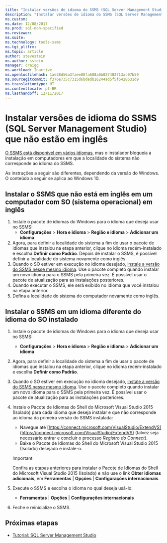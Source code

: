 ```yaml
---
title: "Instalar versões de idioma do SSMS (SQL Server Management Studio) que não estão em inglês | Microsoft Docs"
description: "Instalar versões de idioma do SSMS (SQL Server Management Studio) que não estão em inglês"
ms.custom: 
ms.date: 12/08/2017
ms.prod: sql-non-specified
ms.reviewer: 
ms.suite: 
ms.technology: tools-ssms
ms.tgt_pltfrm: 
ms.topic: article
author: stevestein
ms.author: sstein
manager: craigg
ms.workload: Inactive
ms.openlocfilehash: 1ae38d56a3faee88fa688a0b027482713ac07b59
ms.sourcegitcommit: f376e735c7315d6bdedb16244ad5f5f6428631d9
ms.translationtype: HT
ms.contentlocale: pt-BR
ms.lasthandoff: 12/11/2017
---
```

# <a name="install-non-english-language-versions-of-sql-server-management-studio-ssms"></a>Instalar versões de idioma do SSMS (SQL Server Management Studio) que não estão em inglês 

[O SSMS está disponível em vários idiomas](download-sql-server-management-studio-ssms.md#available-languages), mas o instalador bloqueia a instalação em computadores em que a localidade do sistema não corresponde ao idioma do SSMS. 

As instruções a seguir são diferentes, dependendo da versão do Windows. O conteúdo a seguir se aplica ao Windows 10.

## <a name="install-non-english-ssms-on-a-computer-running-an-english-operating-system-os"></a>Instalar o SSMS que não está em inglês em um computador com SO (sistema operacional) em inglês

1. Instale o pacote de idiomas do Windows para o idioma que deseja usar no SSMS: 
   - **Configurações** > **Hora e idioma** > **Região e idioma** > **Adicionar um idioma** 
2. Agora, para definir a localidade do sistema a fim de usar o pacote de idiomas que instalou na etapa anterior, clique no idioma recém-instalado e escolha **Definir como Padrão**. Depois de instalar o SSMS, é possível definir a localidade do sistema novamente como inglês.
3. Quando o SO estiver em execução no idioma desejado, [instale a versão do SSMS nesse mesmo idioma](download-sql-server-management-studio-ssms.md#available-languages). Use o pacote completo quando instalar um novo idioma para o SSMS pela primeira vez. É possível usar o pacote de atualização para as instalações posteriores.
4. Quando executar o SSMS, ele será exibido no idioma que você instalou na etapa anterior.
5. Defina a localidade do sistema do computador novamente como inglês.

## <a name="install-ssms-in-a-language-other-than-the-language-of-the-installed-os"></a>Instalar o SSMS em um idioma diferente do idioma do SO instalado

1. Instale o pacote de idiomas do Windows para o idioma que deseja usar no SSMS: 
   - **Configurações** > **Hora e idioma** > **Região e idioma** > **Adicionar um idioma** 
2. Agora, para definir a localidade do sistema a fim de usar o pacote de idiomas que instalou na etapa anterior, clique no idioma recém-instalado e escolha **Definir como Padrão**. 
3. Quando o SO estiver em execução no idioma desejado, [instale a versão do SSMS nesse mesmo idioma](download-sql-server-management-studio-ssms.md#available-languages). Use o pacote completo quando instalar um novo idioma para o SSMS pela primeira vez. É possível usar o pacote de atualização para as instalações posteriores.
4. Instale o Pacote de Idiomas do Shell do Microsoft Visual Studio 2015 (Isolado) para cada idioma que deseja instalar e que não corresponde ao idioma da primeira versão do SSMS instalada:
   - Navegue até [https://connect.microsoft.com/VisualStudio/ExtendVS](https://connect.microsoft.com/VisualStudio/ExtendVS) (talvez seja necessário entrar e concluir o processo *Registro do Connect*).
   - Baixe o Pacote de Idiomas do Shell do Microsoft Visual Studio 2015 (Isolado) desejado e instale-o.

   > [!IMPORTANT]
   > Confira as etapas anteriores para instalar o Pacote de Idiomas do Shell do Microsoft Visual Studio 2015 (Isolado) e não use o link **Obter idiomas adicionais**, em **Ferramentas** | **Opções** | **Configurações internacionais**. 

5. Execute o SSMS e escolha o idioma no qual deseja usá-lo:
   - **Ferramentas** | **Opções** | **Configurações internacionais**
1. Feche e reinicialize o SSMS.

## <a name="next-steps"></a>Próximas etapas

- [Tutorial: SQL Server Management Studio](https://docs.microsoft.com/sql/ssms/tutorials/tutorial-sql-server-management-studio)